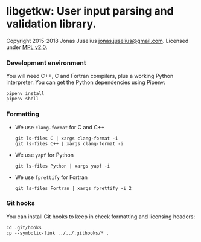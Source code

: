 # libgetkw: User input parsing and validation library.

Copyright 2015-2018 Jonas Juselius <jonas.juselius@gmail.com>.
Licensed under [MPL v2.0](LICENSE).

### Development environment

You will need C++, C and Fortran compilers, plus a working Python interpreter.
You can get the Python dependencies using Pipenv:
```
pipenv install
pipenv shell
```

### Formatting

- We use `clang-format` for C and C++
  ```
  git ls-files C | xargs clang-format -i
  git ls-files C++ | xargs clang-format -i
  ```
- We use `yapf` for Python
  ```
  git ls-files Python | xargs yapf -i
  ```
- We use `fprettify` for Fortran
  ```
  git ls-files Fortran | xargs fprettify -i 2
  ```

### Git hooks

You can install Git hooks to keep in check formatting and licensing headers:

```
cd .git/hooks
cp --symbolic-link ../../.githooks/* .
```
